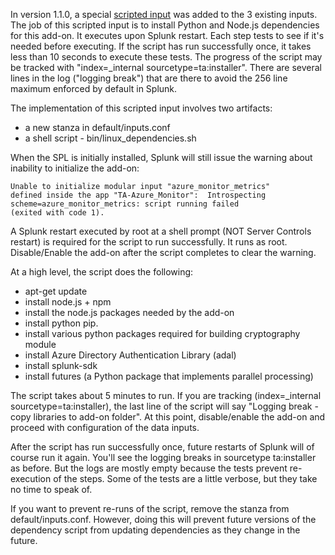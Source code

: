 In version 1.1.0, a special [scripted input](http://docs.splunk.com/Documentation/Splunk/latest/AdvancedDev/ScriptedInputsIntro) was added to the 3 existing inputs. The job of this scripted input is to install Python and Node.js dependencies for this add-on. It executes upon Splunk restart. Each step tests to see if it's needed before executing. If the script has run successfully once, it takes less than 10 seconds to execute these tests. The progress of the script may be tracked with "index=_internal sourcetype=ta:installer". There are several lines in the log ("logging break") that are there to avoid the 256 line maximum enforced by default in Splunk.

The implementation of this scripted input involves two artifacts:
* a new stanza in default/inputs.conf
* a shell script - bin/linux_dependencies.sh

When the SPL is initially installed, Splunk will still issue the warning about inability to initialize the add-on: 
```
Unable to initialize modular input "azure_monitor_metrics"  
defined inside the app "TA-Azure_Monitor":  Introspecting  
scheme=azure_monitor_metrics: script running failed  
(exited with code 1).  
```

A Splunk restart executed by root at a shell prompt (NOT Server Controls restart) is required for the script to run successfully. It runs as root.  Disable/Enable the add-on after the script completes to clear the warning.

At a high level, the script does the following:
* apt-get update
* install node.js + npm
* install the node.js packages needed by the add-on
* install python pip.
* install various python packages required for building cryptography module
* install Azure Directory Authentication Library (adal)
* install splunk-sdk
* install futures (a Python package that implements parallel processing)

The script takes about 5 minutes to run. If you are tracking (index=_internal sourcetype=ta:installer), the last line of the script will say "Logging break - copy libraries to add-on folder". At this point, disable/enable the add-on and proceed with configuration of the data inputs.  

After the script has run successfully once, future restarts of Splunk will of course run it again. You'll see the logging breaks in sourcetype ta:installer as before. But the logs are mostly empty because the tests prevent re-execution of the steps. Some of the tests are a little verbose, but they take no time to speak of.  

If you want to prevent re-runs of the script, remove the stanza from default/inputs.conf. However, doing this will prevent future versions of the dependency script from updating dependencies as they change in the future.  

